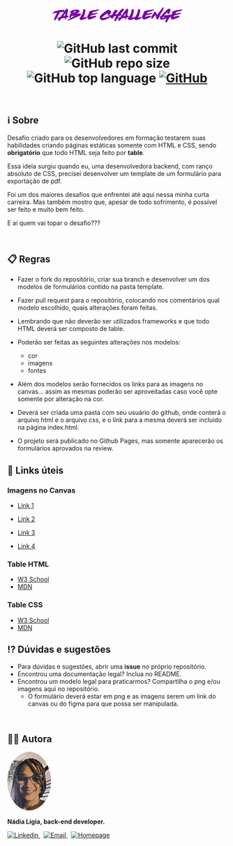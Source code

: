 <p align="center">
  <img src="./.github/tittle.png" width="300" alt="Table Challenge" /></a>
</p>

<h1 align="center">
  <img alt="GitHub last commit" src="https://img.shields.io/github/last-commit/nlnadialigia/table-challenge?color=7809A4&style=plastic">
  <img alt="GitHub repo size" src="https://img.shields.io/github/repo-size/nlnadialigia/table-challenge?color=7809A4&style=plastic">
  <img alt="GitHub top language" src="https://img.shields.io/github/languages/top/nlnadialigia/table-challenge?color=7809A4">
  <a href="LICENSE"><img alt="GitHub" src="https://img.shields.io/github/license/nlnadialigia/table-challenge?color=7809A4&style=plastic"></a>
</h1>
<br>

## ℹ️ Sobre

Desafio criado para os desenvolvedores em formação testarem suas habilidades criando páginas estáticas somente com HTML e CSS, sendo **obrigatório** que todo HTML seja feito por **table**.

Essa ideia surgiu quando eu, uma desenvolvedora backend, com ranço absoluto de CSS, precisei desenvolver um template de um formulário para exportação de pdf.

Foi um dos maiores desafios que enfrentei até aqui nessa minha curta carreira. Mas também mostro que, apesar de todo sofrimento, é possível ser feito e muito bem feito.

E aí quem vai topar o desafio???
  
</br>

## 📋 Regras

- Fazer o fork do repositório, criar sua branch e desenvolver um dos modelos de formulários contido na pasta template.
- Fazer pull request para o repositório, colocando nos comentários qual modelo escolhido, quais alterações foram feitas.
- Lembrando que não deverão ser utilizados frameworks e que todo HTML deverá ser composto de table.
- Poderão ser feitas as seguintes alterações nos modelos:
  - cor
  - imagens
  - fontes
- Além dos modelos serão fornecidos os links para as imagens no canvas... assim as mesmas poderão ser aproveitadas caso você opte somente por alteração na cor.

- Deverá ser criada uma pasta com seu usuário do github, onde conterá o arquivo html e o arquivo css, e o link para a mesma deverá ser incluído na página index.html.

- O projeto será publicado no Github Pages, mas somente aparecerão os formulários aprovados na review.

## 🔗 Links úteis

### Imagens no Canvas
- [Link 1](https://www.canva.com/design/DAFg7S_emGM/lGpGLoZD2594SwGKycG0Ww/view?utm_content=DAFg7S_emGM&utm_campaign=designshare&utm_medium=link&utm_source=publishsharelink&mode=preview)

- [Link 2](https://www.canva.com/design/DAFg7e_PZJ4/Ijj1ap6sUlObe9QBL61PHA/view?utm_content=DAFg7e_PZJ4&utm_campaign=designshare&utm_medium=link&utm_source=publishsharelink&mode=preview)

- [Link 3](https://www.canva.com/design/DAFg7UFjRuM/V8XXxltp6RjjrnQGfjJN1Q/view?utm_content=DAFg7UFjRuM&utm_campaign=designshare&utm_medium=link&utm_source=publishsharelink&mode=preview)

- [Link 4](https://www.canva.com/design/DAFg7bfFwTQ/fRYc-aguCPflcsyObltU0w/edit?utm_content=DAFg7bfFwTQ&utm_campaign=designshare&utm_medium=link2&utm_source=sharebutton)

### Table HTML
- [W3 School](https://www.w3schools.com/html/html_tables.asp)
- [MDN](https://developer.mozilla.org/en-US/docs/Learn/HTML/Tables/Basics)

### Table CSS
- [W3 School](https://www.w3schools.com/css/css_table.asp)
- [MDN](https://developer.mozilla.org/en-US/docs/Learn/CSS/Building_blocks/Styling_tables)
## ⁉️ Dúvidas e sugestões

- Para dúvidas e sugestões, abrir uma **issue** no próprio repositório.
- Encontrou uma documentação legal? Inclua no README.
- Encontrou um modelo legal para praticarmos? Compartilha o png e/ou imagens aqui no repositório.
  - O formulário deverá estar em png e as imagens serem um link do canvas ou do figma para que possa ser manipulada.

</br>

## 👩‍💼 Autora
<img src=".github/picture.png" width="100px;" alt="Picture"/>
<p><b>Nádia Ligia, back-end developer.</b></p>
<a href="https://www.linkedin.com/in/nlnadialigia/">
  <img alt="Linkedin" src="https://img.shields.io/badge/-Linkedin -7809A4?style=flat&logo=Linkedin&logoColor=white&link=https://www.linkedin.com/in/nlnadialigia/" />
</a>&nbsp;
<a href="mailto:nlnadialigia@gmail.com">
  <img alt="Email" src="https://img.shields.io/badge/-Email-7809A4?style=flat&logo=Gmail&logoColor=white&link=mailto:nlnadialigia@gmail.com" />
</a>&nbsp;
<a href="https://www.nlnadialigia.com">
  <img alt="Homepage" src="https://img.shields.io/badge/-Homepage-7809A4" />
</a>

